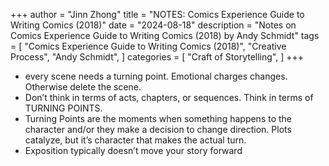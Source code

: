 +++
author = "Jinn Zhong"
title = "NOTES: Comics Experience Guide to Writing Comics (2018)"
date = "2024-08-18"
description = "Notes on Comics Experience Guide to Writing Comics (2018) by Andy Schmidt"
tags = [
    "Comics Experience Guide to Writing Comics (2018)",
    "Creative Process",
    "Andy Schmidt",
]
categories = [
    "Craft of Storytelling",
]
+++

* every scene needs a turning point. Emotional charges changes. Otherwise delete the scene.
* Don’t think in terms of acts, chapters, or sequences. Think in terms of TURNING POINTS.
* Turning Points are the moments when something happens to the character and/or they make a decision to change direction. Plots catalyze, but it’s character that makes the actual turn.
* Exposition typically doesn’t move your story forward
